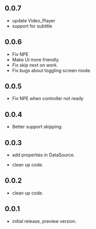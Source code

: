 ## 0.0.7
* update Video_Player
* support for subtitle

## 0.0.6

* Fix NPE
* Make UI more friendly.
* Fix skip next on work.
* Fix bugs about toggling screen mode.

## 0.0.5

* Fix NPE when controller not ready

## 0.0.4

* Better support skipping.

## 0.0.3

* add properties in DataSource.

* clean up code.

## 0.0.2

* clean up code.

## 0.0.1

* initial release, preview version.
